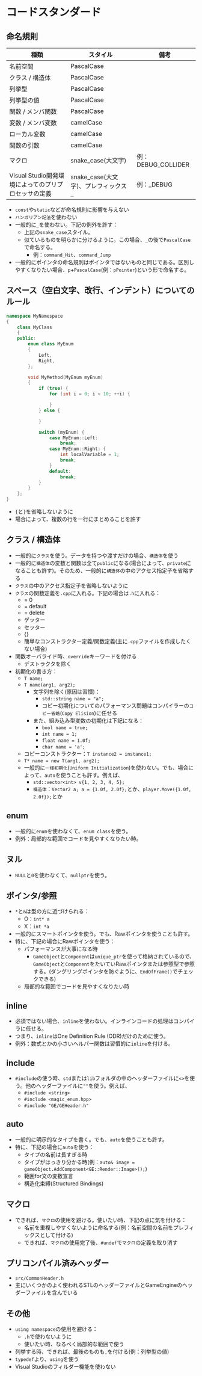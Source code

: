 # コードスタンダード

## 命名規則

| 種類 | スタイル | 備考 |
| ---- | ---- | ---- |
| 名前空間 | PascalCase | |
| クラス / 構造体 | PascalCase | |
| 列挙型 | PascalCase | |
| 列挙型の値 | PascalCase | |
| 関数 / メンバ関数 | PascalCase | |
| 変数 / メンバ変数 | camelCase | |
| ローカル変数 | camelCase | |
| 関数の引数 | camelCase | |
| マクロ | snake_case(大文字) | 例：DEBUG_COLLIDER |
| Visual Studio開発環境によってのプリプロセッサの定義 | snake_case(大文字)、プレフィックス `_` | 例：_DEBUG |

* `const`や`static`などが命名規則に影響を与えない
* `ハンガリアン記法`を使わない
* 一般的に`_`を使わない。下記の例外を許す：
	* 上記の`snake_case`スタイル。
	* 似ているものを明らかに分けるように。この場合、`_`の後で`PascalCase`で命名する。
		* 例：`command_Hit`、`command_Jump`
* 一般的にポインタの命名規則はポインタではないものと同じである。区別しやすくなりたい場合、`p`+`PascalCase`(例：`pPointer`)という形で命名する。

## スペース（空白文字、改行、インデント）についてのルール

``` cpp
namespace MyNamespace
{
	class MyClass
	{
	public:
		enum class MyEnum
		{
			Left,
			Right,
		};

		void MyMethod(MyEnum myEnum)
		{
			if (true) {
				for (int i = 0; i < 10; ++i) {

				}
			} else {

			}

			switch (myEnum) {
				case MyEnum::Left:
					break;
				case MyEnum::Right: {
					int localVariable = 1;
					break;
				}
				default:
					break;
			}
		}
	};
}
```

* `{`と`}`を省略しないように
* 場合によって、複数の行を一行にまとめることを許す

## クラス / 構造体

* 一般的に`クラス`を使う。データを持つや渡すだけの場合、`構造体`を使う
* 一般的に`構造体`の変数と関数は全て`public`になる(場合によって、`private`になることも許す)。そのため、一般的に`構造体`の中のアクセス指定子を省略する
* `クラス`の中のアクセス指定子を省略しないように
* `クラス`の関数定義を`.cpp`に入れる。下記の場合は`.h`に入れる：
	* = 0
	* = default
	* = delete
	* ゲッター
	* セッター
	* {}
	* 簡単なコンストラクター定義/関数定義(主に`.cpp`ファイルを作成したくない場合)
* 関数オーバライド時、`override`キーワードを付ける
	* デストラクタを除く
* 初期化の書き方：
	* `T name;`
	* `T name(arg1, arg2);`
		* 文字列を除く(原因は習慣)：
			* `std::string name = "a";`
			* コピー初期化についてのパフォーマンス問題はコンパイラーの`コピー省略`(`Copy Elision`)に任せる
		* また、組み込み型変数の初期化は下記になる：
			* `bool name = true;`
			* `int name = 1;`
			* `float name = 1.0f;`
			* `char name = 'a';`
	* コピーコンストラクター：`T instance2 = instance1;`
	* `T* name = new T(arg1, arg2);`
	* 一般的に`一様初期化`(`Uniform Initialization`)を使わない。でも、場合によって、`auto`を使うことも許す。例えば、
		* `std::vector<int> v{1, 2, 3, 4, 5};`
		* `構造体`：`Vector2 a; a = {1.0f, 2.0f};`とか、`player.Move({1.0f, 2.0f});`とか

## enum

* 一般的に`enum`を使わなくて、`enum class`を使う。
* 例外：局部的な範囲でコードを見やすくなりたい時。

## ヌル

* `NULL`と`0`を使わなくて、`nullptr`を使う。

## ポインタ/参照

* `*`と`&`は型の方に近づけられる：
	* O：`int* a`
	* X：`int *a`
* 一般的にスマートポインタを使う。でも、Rawポインタを使うことも許す。
* 特に、下記の場合にRawポインタを使う：
	* パフォーマンスが大事になる時
		* `GameObject`と`Component`は`unique_ptr`を使って格納されているので、`GameObject`と`Component`をたいていRawポインタまたは参照型で参照する。(ダングリングポインタを防ぐように、`EndOfFrame()`でチェックできる)
	* 局部的な範囲でコードを見やすくなりたい時

## inline

* 必須ではない場合、`inline`を使わない。インラインコードの処理はコンパイラに任せる。
* つまり、`inline`はOne Definition Rule (ODR)だけのために使う。
* 例外：数式とかの小さいヘルパー関数は習慣的に`inline`を付ける。

## include

* `#include`の使う時、`std`または`lib`フォルダの中のヘッダーファイルに`<>`を使う。他のヘッダーファイルに`""`を使う。例えば、
	* `#include <string>`
	* `#include <magic_enum.hpp>`
	* `#include "GE/GEHeader.h"`

## auto

* 一般的に明示的なタイプを書く。でも、`auto`を使うことも許す。
* 特に、下記の場合に`auto`を使う：
	* タイプの名前は長すぎる時
	* タイプがはっきり分かる時(例：`auto& image = gameObject.AddComponent<GE::Render::Image>();`)
	* 範囲for文の変数宣言
	* 構造化束縛(Structured Bindings)

## マクロ

* できれば、`マクロ`の使用を避ける。使いたい時、下記の点に気を付ける：
	* 名前を重複しやすくないように命名する(例：名前空間の名前をプレフィックスとして付ける)
	* できれば、`マクロ`の使用完了後、`#undef`で`マクロ`の定義を取り消す

## プリコンパイル済みヘッダー

* `src/CommonHeader.h`
* 主にいくつかのよく使われるSTLのヘッダーファイルとGameEngineのヘッダーファイルを含んでいる

## その他
* `using namespace`の使用を避ける：
	* `.h`で使わないように
	* 使いたい時、なるべく局部的な範囲で使う
* 列挙する時、できれば、最後のものも`,`を付ける(例：列挙型の値)
* `typedef`より、`using`を使う
* Visual Studioのフィルダー機能を使わない